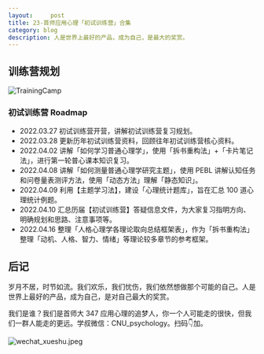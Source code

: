 ```yaml
---
layout:     post
title: 23-首师应用心理「初试训练营」合集
category: blog
description: 人是世界上最好的产品，成为自己，是最大的奖赏。
---
```


## 训练营规划
![TrainingCamp](https://image.cnu347.com/2020-08-29-200829-trainingCamp.png)

### 初试训练营 Roadmap
- 2022.03.27 初试训练营开营，讲解初试训练营复习规划。
- 2022.03.28 更新历年初试训练营资料，回顾往年初试训练营核心资料。
- 2022.04.02 讲解「如何学习普通心理学」，使用「拆书重构法」+「卡片笔记法」，进行第一轮普心课本知识复习。
- 2022.04.08 讲解「如何测量普通心理学研究主题」，使用 PEBL 讲解认知任务和问卷量表测评方法，使用「动态方法」理解「静态知识」。
- 2022.04.09 利用【主题学习法】，建设「心理统计题库」，旨在汇总 100 道心理统计例题。
- 2022.04.10 汇总历届【初试训练营】答疑信息文件，为大家复习指明方向、明确规划和思路、注意事项等。
- 2022.04.16 整理「人格心理学各理论取向总结框架表」，作为「拆书重构法」整理「动机、人格、智力、情绪」等理论较多章节的参考框架。

## 后记
岁月不居，时节如流。我们欢乐，我们忧伤，我们依然想做那个可能的自己。人是世界上最好的产品，成为自己，是对自己最大的奖赏。

我们是谁？我们是首师大 347 应用心理的追梦人，你一个人可能走的很快，但我们一群人能走的更远。学叔微信：CNU_psychology。扫码👇加。

![wechat_xueshu.jpeg](https://cnu347-1257355643.cos.ap-beijing.myqcloud.com/CNU347/WechatIMG125.jpeg)
